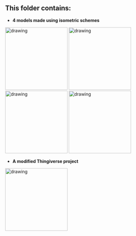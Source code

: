 ## This folder contains:
* **4 models made using isometric schemes** 

<img src="https://user-images.githubusercontent.com/75319867/115434614-930a4680-a211-11eb-996a-aaee9c4af13c.png" alt="drawing" width="200" style="width:200px;"/> <img src="https://user-images.githubusercontent.com/75319867/115431045-8daafd00-a20d-11eb-9040-8abe5b9f678b.png" alt="drawing" width="200" style="width:200px;"/> <img src="https://user-images.githubusercontent.com/75319867/115431089-97ccfb80-a20d-11eb-88a5-ba08ff17659e.png" alt="drawing" width="200" style="width:200px;"/> <img src="https://user-images.githubusercontent.com/75319867/115431120-a1566380-a20d-11eb-80c7-4ee7ef3b2162.png" alt="drawing" width="200" style="width:200px;"/>

* **A modified Thingiverse project** 
<img src="https://user-images.githubusercontent.com/75319867/115431370-e1b5e180-a20d-11eb-8ff1-dc659ef7feeb.png" alt="drawing" width="300" style="width:200px;"/>

